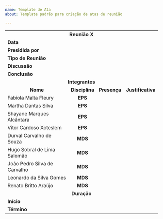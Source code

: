 ```yaml
---
name: Template de Ata
about: Template padrão para criação de atas de reunião

---
```


<table>
  <tr>
    <td colspan="9"><center><b>Reunião X</b></td>
  </tr>
  <tr>
    <td colspan="2"><b>Data</b></td>
    <td colspan="7"></td>
  </tr>
  <tr>
    <td colspan="2"><b>Presidida por</b></td>
    <td colspan="7"></td>
  </tr>
  <tr>
    <td colspan="2"><b>Tipo de Reunião</b></td>
    <td colspan="7"></td>
  </tr>
  <tr>
    <td colspan="2"><b>Discussão</b></td>
    <td colspan="7"></td>
  </tr>
  <tr>
    <td colspan="2"><b>Conclusão</b></td>
    <td colspan="7"></td>
  </tr>
  <tr>
    <td colspan="9"><center><b>Integrantes</b></td>
  </tr>
  <tr>
    <td colspan="2"><b><center>Nome</b></td>
    <td colspan="1"><b><center>Disciplina</b></td>
    <td colspan="1"><b><center>Presença</b></td>
    <td colspan="5"><b><center>Justificativa</b></td>
  </tr>
   <tr>
    <td colspan="2">Fabíola Malta Fleury</td>
    <td colspan="1"><center><b>EPS</b></td>
    <td colspan="1"><center><b></b></td>
    <td colspan="5"></td>
  </tr>
  <tr>
    <td colspan="2">Martha Dantas Silva</td>
    <td colspan="1"><center><b>EPS</b></td>
    <td colspan="1"><center><b></b></td>
    <td colspan="5"></td>
  </tr>
  <tr>
    <td colspan="2">Shayane Marques Alcântara</td>
    <td colspan="1"><center><b>EPS</b></td>
    <td colspan="1"><center><b></b></td>
    <td colspan="5"></td>
  </tr>
  <tr>
    <td colspan="2">Vitor Cardoso Xoteslem</td>
    <td colspan="1"><center><b>EPS</b></td>
    <td colspan="1"><center><b></b></td>
    <td colspan="5"></td>
  </tr>
  <tr>
    <td colspan="2">Durval Carvalho de Souza</td>
    <td colspan="1"><center><b>MDS</b></td>
    <td colspan="1"><center><b></b></td>
    <td colspan="5"></td>
  </tr>
  <tr>
    <td colspan="2">Hugo Sobral de Lima Salomão</td>
    <td colspan="1"><center><b>MDS</b></td>
    <td colspan="1"><center><b></b></td>
    <td colspan="5"></td>
  </tr>
  <tr>
    <td colspan="2">João Pedro Silva de Carvalho</td>
    <td colspan="1"><center><b>MDS</b></td>
    <td colspan="1"><center><b></b></td>
    <td colspan="5"></td>
  </tr>
  <tr>
    <td colspan="2">Leonardo da Silva Gomes</td>
    <td colspan="1"><center><b>MDS</b></td>
    <td colspan="1"><center><b></b></td>
    <td colspan="5"></td>
  </tr>
   <tr>
    <td colspan="2">Renato Britto Araújo</td>
    <td colspan="1"><center><b>MDS</b></td>
    <td colspan="1"><center><b></b></td>
    <td colspan="5"></td>
  </tr>
  <tr>
    <td colspan="9"><center><b>Duração</b></td>
  </tr>
  <tr>
    <td colspan="2"><b>Início</b></td>
    <td colspan="7"></td>
  </tr>
  <tr>
    <td colspan="2"><b>Término</b></td>
    <td colspan="7"></td>
  </tr>
</table>
